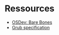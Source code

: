 # Ressources

* [OSDev: Bare Bones](https://wiki.osdev.org/Bare_Bones)
* [Grub specification](https://www.gnu.org/software/grub/manual/multiboot/multiboot.html)
